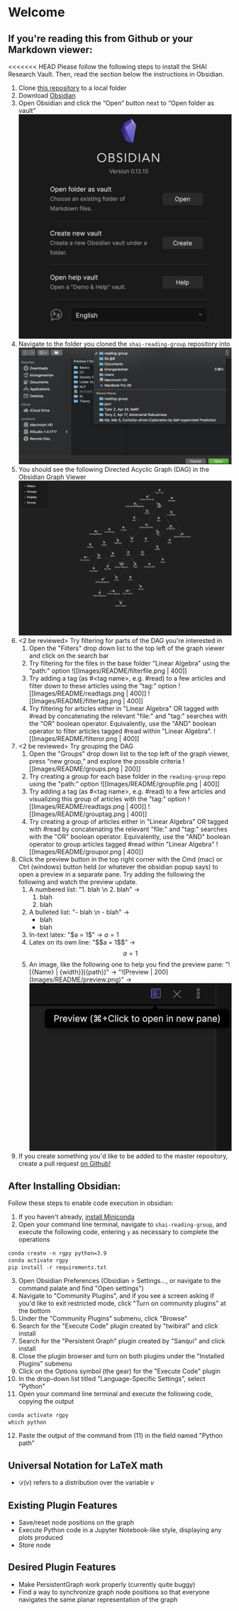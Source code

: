 # Welcome
## If you're reading this from Github or your Markdown viewer:
<<<<<<< HEAD
Please follow the following steps to install the SHAI Research Vault. Then, read the section below the instructions in Obsidian.
1. Clone [this repository](https://github.com/kgshai/shai-reading-group) to a local folder
2. Download [Obsidian](https://obsidian.ml/)
3. Open Obsidian and click the “Open” button next to “Open folder as vault” ![Open Instructions | 200](Images/README/open.png)
4. Navigate to the folder you cloned the `shai-reading-group` repository into ![Navigation Instructions | 400](Images/README/navigate.png)
5. You should see the following Directed Acyclic Graph (DAG) in the Obsidian Graph Viewer ![DAG | 300](Images/README/dag.png)
6. <2 be reviewed> Try filtering for parts of the DAG you're interested in
	1. Open the "Filters" drop down list to the top left of the graph viewer and click on the search bar 
	2. Try filtering for the files in the base folder "Linear Algebra" using the "path:" option 
	![[Images/README/filterfile.png | 400]]
	3. Try adding a tag (as \#\<tag name\>, e.g. #read) to a few articles and filter down to these articles using the "tag:" option 
	![[Images/README/readtags.png | 400]] ![[Images/README/filtertag.png | 400]]
	4. Try filtering for articles either in "Linear Algebra" OR tagged with #read by concatenating the relevant "file:" and "tag:" searches with the "OR" boolean operator. Equivalently, use the "AND" boolean operator to filter articles tagged #read within "Linear Algebra". ![[Images/README/filteror.png | 400]]
7. <2 be reviewed> Try grouping the DAG
	1. Open the "Groups" drop down list to the top left of the graph viewer, press “new group,” and explore the possible criteria 
	![[Images/README/groups.png | 200]]
	2. Try creating a group for each base folder in the `reading-group` repo using the "path:" option 
	![[Images/README/groupfile.png | 400]]
	3. Try adding a tag (as \#\<tag name\>, e.g. #read) to a few articles and visualizing this group of articles with the "tag:" option 
	![[Images/README/readtags.png | 400]] ![[Images/README/grouptag.png | 400]]
	4. Try creating a group of articles either in "Linear Algebra" OR tagged with #read by concatenating the relevant "file:" and "tag:" searches with the "OR" boolean operator. Equivalently, use the "AND" boolean operator to group articles tagged #read within "Linear Algebra" ![[Images/README/groupor.png | 400]]
8. Click the preview button in the top right corner with the Cmd (mac) or Ctrl (windows) button held (or whatever the obsidian popup says) to open a preview in a separate pane. Try adding the following the following and watch the preview update.
	1. A numbered list: "1. blah \n 2. blah" ->
		1. blah
		2. blah
	2. A bulleted list: "- blah \n - blah" ->
		- blah
		- blah
	3. In-text latex: "\$a = 1\$" -> $a = 1$
	4. Latex on its own line: "\$\$a = 1\$\$" -> $$a = 1$$
	5. An image, like the following one to help you find the preview pane: "!\[{Name} | {width}\]({path})" -> 
	"!\[Preview | 200\](Images/README/preview.png)" -> ![Preview | 200](Images/README/preview.png)
9. If you create something you'd like to be added to the master repository, create a pull request [on Github!](https://www.github.com/mlberkeley/reading-group/pulls)
## After Installing Obsidian:
Follow these steps to enable code execution in obsidian:
1. If you haven't already, [install Miniconda](https://docs.conda.io/projects/miniconda/en/latest/)
2. Open your command line terminal, navigate to `shai-reading-group`, and execute the following code, entering `y` as necessary to complete the operations
```
conda create -n rgpy python=3.9
conda activate rgpy
pip install -r requirements.txt
```
3. Open Obsidian Preferences (Obsidian > Settings..., or navigate to the command palate and find "Open settings")
4. Navigate to "Community Plugins", and if you see a screen asking if you'd like to exit restricted mode, click "Turn on community plugins" at the bottom
5. Under the "Community Plugins" submenu, click "Browse"
6. Search for the "Execute Code" plugin created by "twibiral" and click install
7. Search for the "Persistent Graph" plugin created by "Sanqui" and click install
8. Close the plugin browser and turn on both plugins under the "Installed Plugins" submenu
9. Click on the Options symbol (the gear) for the "Execute Code" plugin
10. In the drop-down list titled "Language-Specific Settings", select "Python"
11. Open your command line terminal and execute the following code, copying the output
```
conda activate rgpy
which python
```
12. Paste the output of the command from (11) in the field named "Python path"
## Universal Notation for LaTeX math
- $\mathcal{D}(v)$ refers to a distribution over the variable $v$
## Existing Plugin Features
- Save/reset node positions on the graph
- Execute Python code in a Jupyter Notebook-like style, displaying any plots produced
- Store node 
## Desired Plugin Features
- Make PersistentGraph work properly (currently quite buggy)
- Find a way to synchronize graph node positions so that everyone navigates the same planar representation of the graph
